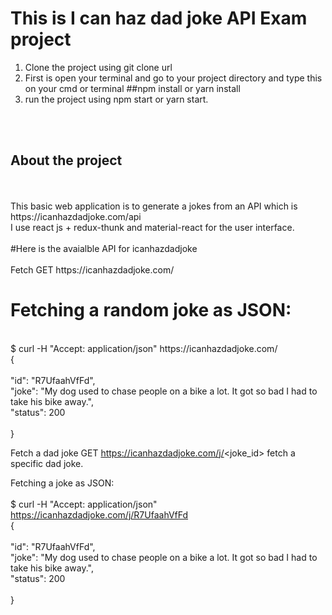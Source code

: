 <h1>This is I can haz dad joke API Exam project</h1>

1. Clone the project using git clone url
2. First is open your terminal and go to your project directory and type this on your cmd or terminal ##npm install or yarn install
3. run the project using npm start or yarn start.
<br/>
<br/>
<h2>About the project </h2><br/>
<br/>
This basic web application is to generate a jokes from an API which is https://icanhazdadjoke.com/api <br/>
I use react js + redux-thunk and material-react for the user interface. </br>
</br>
#Here is the avaialble API for icanhazdadjoke<br/>
<br/>
Fetch
GET https://icanhazdadjoke.com/
<br/>
<h1>Fetching a random joke as JSON:</h1>
<br/>
$ curl -H "Accept: application/json" https://icanhazdadjoke.com/ <br/>
{<br/>
<br/>
  "id": "R7UfaahVfFd",<br/>
  "joke": "My dog used to chase people on a bike a lot. It got so bad I had to take his bike away.",<br/>
  "status": 200<br/>
  <br/>
}
<br/>

Fetch a dad joke
GET https://icanhazdadjoke.com/j/<joke_id> fetch a specific dad joke.<br/>

Fetching a joke as JSON:<br/>
<br/>
$ curl -H "Accept: application/json" https://icanhazdadjoke.com/j/R7UfaahVfFd<br/>
{ <br/>
<br>
  "id": "R7UfaahVfFd",<br/>
  "joke": "My dog used to chase people on a bike a lot. It got so bad I had to take his bike away.",<br/>
  "status": 200<br/>
  <br/>
}
